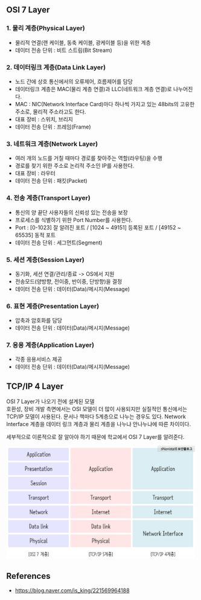## OSI 7 Layer

### 1. 물리 계층(Physical Layer)
* 물리적 연결(랜 케이블, 동축 케이블, 광케이블 등)을 위한 계층
* 데이터 전송 단위 : 비트 스트림(Bit Stream)

### 2. 데이터링크 계층(Data Link Layer)
* 노드 간에 상호 통신에서의 오류제어, 흐름제어를 담당
* 데이터링크 계층은 MAC(물리 계층 연결)과 LLC(네트워크 계층 연결)로 나누어진다.
* MAC : NIC(Network Interface Card)마다 하나씩 가지고 있는 48bits의 고유한 주소로, 물리적 주소라고도 한다.
* 대표 장비 : 스위치, 브리지
* 데이터 전송 단위 : 프레임(Frame)

### 3. 네트워크 계층(Network Layer)
* 여러 개의 노드를 거칠 때마다 경로를 찾아주는 역할(라우팅)을 수행
* 경로를 찾기 위한 주소로 논리적 주소인 IP를 사용한다.
* 대표 장비 : 라우터
* 데이터 전송 단위 : 패킷(Packet)

### 4. 전송 계층(Transport Layer)
* 통신의 양 끝단 사용자들의 신뢰성 있는 전송을 보장
* 프로세스를 식별하기 위한 Port Number를 사용한다.
* Port : [0-1023] 잘 알려진 포트 / [1024 ~ 49151] 등록된 포트 / [49152 ~ 65535] 동적 포트
* 데이터 전송 단위 : 세그먼트(Segment)

### 5. 세션 계층(Session Layer)
* 동기화, 세션 연결/관리/종료 -> OS에서 지원
* 전송모드(양방향, 전이중, 반이중, 단방향)을 결정
* 데이터 전송 단위 : 데이터(Data)/메시지(Message)

### 6. 표현 계층(Presentation Layer)
* 압축과 암호화를 담당
* 데이터 전송 단위 : 데이터(Data)/메시지(Message)

### 7. 응용 계층(Application Layer)
* 각종 응용서비스 제공
* 데이터 전송 단위 : 데이터(Data)/메시지(Message)

## TCP/IP 4 Layer
OSI 7 Layer가 나오기 전에 설계된 모델<br>
호환성, 장비 개발 측면에서는 OSI 모델이 더 많이 사용되지만 실질적인 통신에서는 TCP/IP 모델이 사용된다.
문서나 책마다 5계층으로 나누는 경우도 있다.
Network Interface 계층을 데이터 링크 계층과 물리 계층을 나누냐 안나누냐에 따른 차이이다.

세부적으로 이론적으로 잘 알아야 하기 때문에 학교에서 OSI 7 Layer를 알려준다.

<img src="https://github.com/yuwltn/yuwltn/blob/main/photo/TCPIP.PNG" width="500" height="300" >

## References
* https://blog.naver.com/is_king/221569964188
